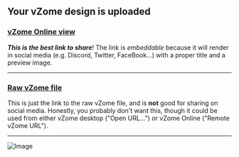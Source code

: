 ## Your vZome design is uploaded

### [vZome Online view][embed]

***This is the best link to share***!  The link is *embeddable* because it will render in social media (e.g. Discord, Twitter, FaceBook...) with a proper title and a preview image.

---

### [Raw vZome file][raw]

This is just the link to the raw vZome file, and is **not** good for
sharing on social media.
Honestly, you probably don't want this, though it could be used from either
vZome desktop ("Open URL...") or vZome Online ("Remote vZome URL").

---

![Image](< Nonagon-array-tiling.png>)


[embed]: <https://vzome.com/app/embed.py?url=https://raw.githubusercontent.com/John-Kostick/vzome-sharing/main/2021/08/24/08-06-59-%2BNonagon-array-tiling/+Nonagon-array-tiling.vZome>
[raw]: <https://raw.githubusercontent.com/John-Kostick/vzome-sharing/main/2021/08/24/08-06-59-+Nonagon-array-tiling/ Nonagon-array-tiling.vZome>
